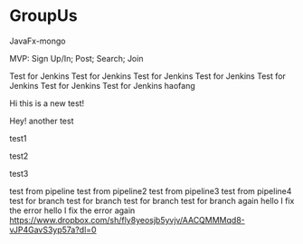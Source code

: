# GroupUs

JavaFx-mongo

MVP: Sign Up/In; Post; Search; Join

Test for Jenkins
Test for Jenkins
Test for Jenkins
Test for Jenkins
Test for Jenkins
Test for Jenkins
Test for Jenkins
haofang

Hi this is a new test!

Hey! another test

test1

test2

test3

test from pipeline
test from pipeline2
test from pipeline3
test from pipeline4
test for branch
test for branch
test for branch
test for branch again
hello I fix the error
hello I fix the error again
https://www.dropbox.com/sh/fly8yeosjb5yvjv/AACQMMMqd8-vJP4GavS3yp57a?dl=0
